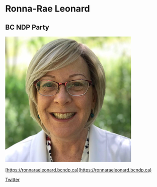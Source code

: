 # Ronna-Rae Leonard

## BC NDP Party

![Photo of Ronna-Rae Leonard](images/image27.png)

[https://ronnaraeleonard.bcndp.ca](https://ronnaraeleonard.bcndp.ca)

[Twitter](https://twitter.com/ronnaraeleonard)
